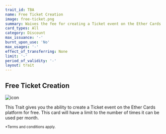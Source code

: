 ```yaml
---
trait_id: TBA
name: Free Ticket Creation
image: free-ticket.png
summary: Waives the fee for creating a Ticket event on the Ether Cards event platform.
card_types: All
category: Discount
max_issuance: '-'
burnt_upon_use: 'No'
max_usages: '-'
effect_of_transferring: None
limit: '-'
period_of_validity: '-'
layout: trait
---
```


## Free Ticket Creation

![icon](/assets/images/trait-icons/{{page.image}})

This Trait gives you the ability to create a Ticket event on the Ether Cards platform for free. This card will have a limit to the number of times it can be used per month. 

<small>*Terms and conditions apply.</small>

